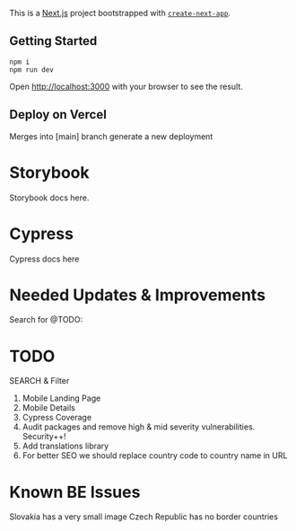 This is a [Next.js](https://nextjs.org/) project bootstrapped with [`create-next-app`](https://github.com/vercel/next.js/tree/canary/packages/create-next-app).

## Getting Started

```
npm i
npm run dev
```

Open [http://localhost:3000](http://localhost:3000) with your browser to see the result.

## Deploy on Vercel

Merges into [main] branch generate a new deployment

# Storybook

Storybook docs here.

# Cypress

Cypress docs here

# Needed Updates & Improvements

Search for @TODO:

# TODO
SEARCH & Filter
1. Mobile Landing Page
2. Mobile Details
3. Cypress Coverage
4. Audit packages and remove high & mid severity vulnerabilities. Security++!
5. Add translations library
6. For better SEO we should replace country code to country name in URL

# Known BE Issues
Slovakia has a very small image
Czech Republic has no border countries

